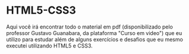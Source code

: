 # HTML5-CSS3
Aqui você irá encontrar todo o material em pdf (disponibilizado pelo professor Gustavo Guanabara, da plataforma "Curso em video") que eu utilizo para estudar além de alguns exercícios e desafios que eu mesmo executei utilizando HTML5 e CSS3.
